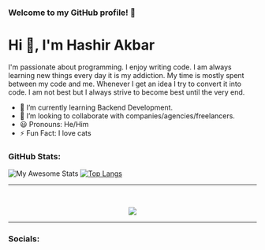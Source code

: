 ### Welcome to my GitHub profile! 🚀

# Hi 👋, I'm Hashir Akbar

I'm passionate about programming. I enjoy writing code. I am always learning new things every day it is my addiction. My time is mostly spent between my code and me. Whenever I get an idea I try to convert it into code. I am not best but I always strive to become best until the very end.

- 🌱 I’m currently learning Backend Development.
- 💼 I’m looking to collaborate with companies/agencies/freelancers.
- 😃 Pronouns: He/Him
- ⚡ Fun Fact: I love cats


### GitHub Stats:

![My Awesome Stats](https://awesome-github-stats.azurewebsites.net/user-stats/Hashir-Akbar?cardType=octocat&theme=midnight-purple&preferLogin=false&Border=4140DD) [![Top Langs](https://github-readme-stats.vercel.app/api/top-langs/?username=Hashir-Akbar&layout=compact&theme=midnight-purple)](https://github.com/Hashir-Akbar)

<hr/>
<br/>

<p align="center">
<img src="https://github-readme-streak-stats.herokuapp.com/?user=Hashir-Akbar&theme=dark&count_private=true&hide_border=true&bg_color=0d1116&title_color=ce09ec&text_color=a4aacb&icon_color=007ec6"/>

<br/>
<hr/>

<h3 align="left">Socials:</h3>
